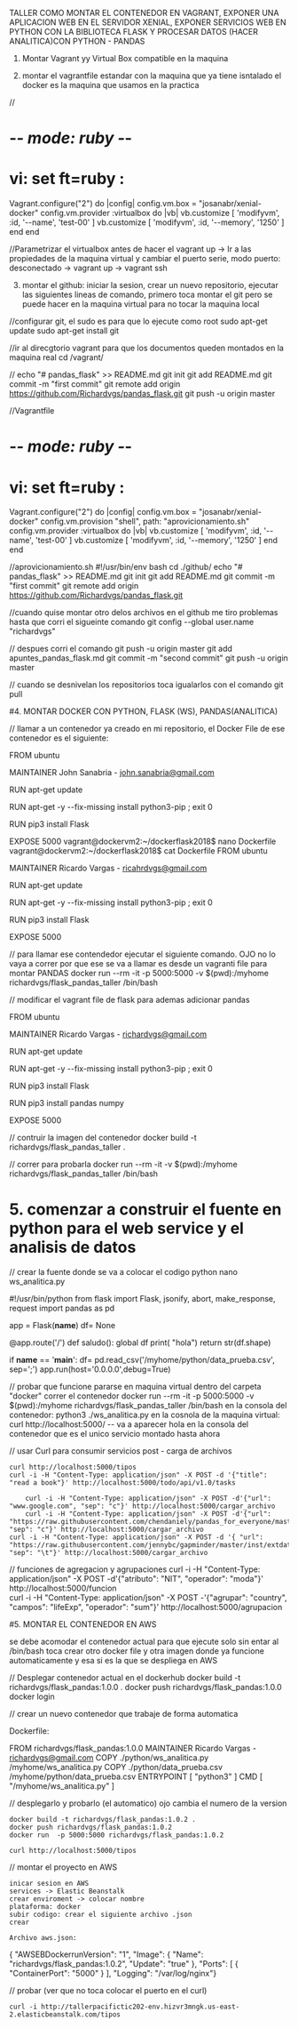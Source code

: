 TALLER COMO MONTAR EL CONTENEDOR EN VAGRANT, EXPONER UNA APLICACION WEB EN EL SERVIDOR XENIAL, EXPONER SERVICIOS WEB EN 
PYTHON  CON LA BIBLIOTECA FLASK  Y PROCESAR DATOS (HACER ANALITICA)CON PYTHON - PANDAS 
 
1. Montar Vagrant yy Virtual Box compatible en la maquina

2. montar el vagrantfile estandar  con la maquina que ya tiene isntalado el docker es la maquina que usamos en la practica

//
# -*- mode: ruby -*-
# vi: set ft=ruby :

Vagrant.configure("2") do |config|
  config.vm.box = "josanabr/xenial-docker"
  config.vm.provider :virtualbox do |vb|
    vb.customize [ 'modifyvm', :id, '--name', 'test-00' ]
    vb.customize [ 'modifyvm', :id, '--memory', '1250' ]
  end
end

//Parametrizar el virtualbox antes de hacer el vagrant up
-> Ir a las propiedades de la maquina virtual y cambiar el puerto serie, modo puerto: desconectado
-> vagrant up 
-> vagrant ssh

3. montar el github: iniciar la sesion, crear un nuevo repositorio, ejecutar las siguientes lineas de comando, primero toca
montar el git pero se puede hacer en la maquina virtual para no tocar la maquina local 

//configurar git, el sudo es para que lo ejecute como root
sudo apt-get update
sudo apt-get install git

//ir al direcgtorio vagrant para que los documentos queden montados en la maquina real 
cd /vagrant/

//
echo "# pandas_flask" >> README.md
git init
git add README.md
git commit -m "first commit"
git remote add origin https://github.com/Richardvgs/pandas_flask.git
git push -u origin master


//Vagrantfile
# -*- mode: ruby -*-
# vi: set ft=ruby :

Vagrant.configure("2") do |config|
  config.vm.box = "josanabr/xenial-docker"
  config.vm.provision "shell", path: "aprovicionamiento.sh" 
  config.vm.provider :virtualbox do |vb|
    vb.customize [ 'modifyvm', :id, '--name', 'test-00' ]
    vb.customize [ 'modifyvm', :id, '--memory', '1250' ]
  end
end

//aprovicionamiento.sh
#!/usr/bin/env bash
cd ./github/
echo "# pandas_flask" >> README.md
git init
git add README.md
git commit -m "first commit"
git remote add origin https://github.com/Richardvgs/pandas_flask.git

//cuando quise montar otro delos archivos en el github me tiro problemas hasta que corri el sigueinte comando
git config --global user.name "richardvgs"

// despues corri el comando 
git push -u origin master
git add apuntes_pandas_flask.md 
git commit -m "second commit"
git push -u origin master

// cuando se desnivelan los repositorios toca igualarlos con el comando
git pull


#4. MONTAR DOCKER CON PYTHON, FLASK (WS), PANDAS(ANALITICA)

// llamar a un contenedor ya creado en mi repositorio, el Docker File de ese contenedor es el siguiente:

FROM ubuntu

MAINTAINER John Sanabria - john.sanabria@gmail.com

RUN apt-get update

RUN apt-get -y --fix-missing install python3-pip ; exit 0

RUN pip3 install Flask

EXPOSE 5000
vagrant@dockervm2:~/dockerflask2018$ nano Dockerfile 
vagrant@dockervm2:~/dockerflask2018$ cat Dockerfile 
FROM ubuntu

MAINTAINER Ricardo Vargas - ricahrdvgs@gmail.com

RUN apt-get update

RUN apt-get -y --fix-missing install python3-pip ; exit 0

RUN pip3 install Flask

EXPOSE 5000 

// para llamar ese contendedor ejecutar el siguiente comando. OJO no lo vaya a correr por que ese se va a llamar es desde un vagranti file para montar PANDAS
docker run --rm -it -p 5000:5000 -v $(pwd):/myhome richardvgs/flask_pandas_taller  /bin/bash

// modificar el vagrant file de flask para ademas adicionar pandas 

FROM ubuntu

MAINTAINER Ricardo Vargas - richardvgs@gmail.com

RUN apt-get update

RUN apt-get -y --fix-missing install python3-pip ; exit 0

RUN pip3 install Flask

RUN pip3 install pandas numpy

EXPOSE 5000


// contruir la imagen del contenedor 
docker build -t richardvgs/flask_pandas_taller .

// correr para probarla
docker run --rm -it -v $(pwd):/myhome richardvgs/flask_pandas_taller /bin/bash

# 5. comenzar a construir el fuente en python para el web service y el analisis de datos 

// crear la fuente donde se va a colocar el codigo python 
nano ws_analitica.py

#!/usr/bin/python
from flask import Flask, jsonify, abort, make_response, request
import pandas as pd

app = Flask(__name__)
df= None

@app.route('/')
def saludo():
    global df
    print( "hola")
    return str(df.shape)

if __name__ == '__main__':
    df= pd.read_csv('/myhome/python/data_prueba.csv', sep=';')
    app.run(host='0.0.0.0',debug=True)

// probar que funcione
	pararse en maquina virtual dentro del carpeta "docker"
	correr el contenedor
	docker run --rm -it -p 5000:5000 -v $(pwd):/myhome richardvgs/flask_pandas_taller /bin/bash
	en la consola del contenedor: python3 ./ws_analitica.py 
	en la cosnola de la maquina virtual:  curl http://localhost:5000/
	-- va a aparecer hola en la consola del contenedor que es el unico servicio montado hasta ahora 

// usar Curl para consumir servicios post - carga de archivos

	curl http://localhost:5000/tipos
	curl -i -H "Content-Type: application/json" -X POST -d '{"title": "read a book"}' http://localhost:5000/todo/api/v1.0/tasks

        curl -i -H "Content-Type: application/json" -X POST -d'{"url": "www.google.com", "sep": "c"}' http://localhost:5000/cargar_archivo
        curl -i -H "Content-Type: application/json" -X POST -d'{"url": "https://raw.githubusercontent.com/chendaniely/pandas_for_everyone/master/data/housing.csv", "sep": "c"}' http://localhost:5000/cargar_archivo
	curl -i -H "Content-Type: application/json" -X POST -d '{ "url": "https://raw.githubusercontent.com/jennybc/gapminder/master/inst/extdata/gapminder.tsv", "sep": "\t"}' http://localhost:5000/cargar_archivo

// funciones de agregacion y agrupaciones
	curl -i -H "Content-Type: application/json" -X POST -d'{"atributo": "NIT", "operador": "moda"}' http://localhost:5000/funcion	
	curl -i -H "Content-Type: application/json" -X POST -'{"agrupar": "country", "campos": "lifeExp", "operador": "sum"}' http://localhost:5000/agrupacion
 
#5. MONTAR EL CONTENEDOR EN AWS

se debe acomodar el contenedor actual para que ejecute solo sin entar al /bin/bash
   toca crear otro docker file y otra imagen donde ya funcione automaticamente y esa si es la que se despliega en AWS

// Desplegar contenedor actual en el dockerhub 
	docker build -t richardvgs/flask_pandas:1.0.0 .
	docker push richardvgs/flask_pandas:1.0.0
	docker login

// crear un nuevo contenedor que trabaje de forma automatica
  
   Dockerfile:

FROM richardvgs/flask_pandas:1.0.0
MAINTAINER Ricardo Vargas - richardvgs@gmail.com
COPY ./python/ws_analitica.py /myhome/ws_analitica.py
COPY ./python/data_prueba.csv /myhome/python/data_prueba.csv
ENTRYPOINT [ "python3" ]
CMD [ "/myhome/ws_analitica.py" ]

// desplegarlo y probarlo (el automatico) ojo cambia el numero de la version

	docker build -t richardvgs/flask_pandas:1.0.2 .
	docker push richardvgs/flask_pandas:1.0.2
	docker run  -p 5000:5000 richardvgs/flask_pandas:1.0.2
	
	curl http://localhost:5000/tipos


// montar el proyecto en AWS

	inicar sesion en AWS
	services -> Elastic Beanstalk
	crear enviroment -> colocar nombre
	plataforma: docker
	subir codigo: crear el siguiente archivo .json
	crear 

	Archivo aws.json:
  {
  "AWSEBDockerrunVersion": "1",
  "Image": {
    "Name": "richardvgs/flask_pandas:1.0.2",
    "Update": "true"
  },
  "Ports": [
    {
      "ContainerPort": "5000"
    }
  ],
  "Logging": "/var/log/nginx"}
	
// probar (ver que no toca colocar el puerto en el curl)

	curl -i http://tallerpacifictic202-env.hizvr3mngk.us-east-2.elasticbeanstalk.com/tipos

